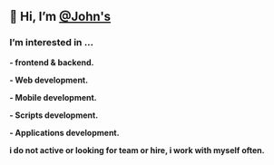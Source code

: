 ## 👋 Hi, I’m [@John's](https://github.com/xJoha)
### I’m interested in ... 
**- frontend & backend.**

**- Web development.**

**- Mobile development.**

**- Scripts development.**

**- Applications development.**


**i do not active or looking for team or hire, i work with myself often.**
